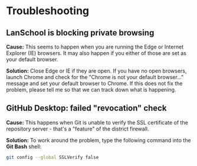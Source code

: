 ---
---

# Troubleshooting

## LanSchool is blocking private browsing

**Cause:** This seems to happen when you are running the Edge or Internet Explorer (IE) browsers. It may also happen if you either of those are set as your default browser.

**Solution:** Close Edge or IE if they are open. If you have no open browsers, launch Chrome and check for the "Chrome is not your default browser..." message and set your default browser to Chrome. If this does not fix the problem, please tell me so that we can track down what is happening.

## GitHub Desktop: failed "revocation" check

**Cause:** This happens when Git is unable to verify the SSL certificate of the repository server - that's a "feature" of the district firewall.

**Solution:** To work around the problem, type the following command into the **Git Bash** shell:

```bash
git config --global SSLVerify false
```
